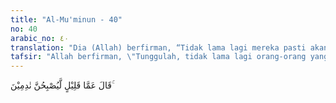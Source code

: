 ```yaml
---
title: "Al-Mu'minun - 40"
no: 40
arabic_no: ٤٠
translation: "Dia (Allah) berfirman, “Tidak lama lagi mereka pasti akan menyesal.”"
tafsir: "Allah berfirman, \"Tunggulah, tidak lama lagi orang-orang yang mendustakanmu itu semuanya akan menjadi orang-orang yang menyesal. Azab-Ku akan menimpa mereka dan pada waktu itu semua penyesalan tidak akan berguna lagi.\""
---
```


قَالَ عَمَّا قَلِيْلٍ لَّيُصْبِحُنَّ نٰدِمِيْنَ ۚ 
